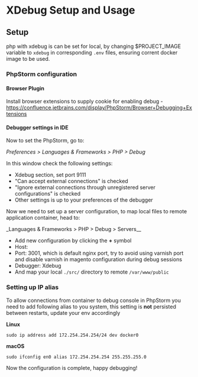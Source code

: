 # XDebug Setup and Usage

## Setup

php with xdebug is can be set for local, by changing $PROJECT_IMAGE variable to `xdebug` in corresponding `.env` files, ensuring corrent docker image to be used.

### PhpStorm configuration

#### Browser Plugin

Install browser extensions to supply cookie for enabling debug - <https://confluence.jetbrains.com/display/PhpStorm/Browser+Debugging+Extensions>

#### Debugger settings in IDE

Now to set the PhpStorm, go to:

_Preferences > Languages & Frameworks > PHP > Debug_

In this window check the following settings:

-   Xdebug section, set port 9111
-   "Can accept external connections" is checked
-   "Ignore external connections through unregistered server configurations" is checked
-   Other settings is up to your preferences of the debugger

Now we need to set up a server configuration, to map local files to remote application container, head to:

\_Languages & Frameworks > PHP > Debug > Servers\_\_

-   Add new configuration by clicking the **+** symbol
-   Host: <localhost>
-   Port: 3001, which is default nginx port, try to avoid using varnish port and disable varnish in magento configuration during debug sessions
-   Debugger: Xdebug
-   And map your local `./src/` directory to remote `/var/www/public`

### Setting up IP alias

To allow connections from container to debug console in PhpStorm you need to add following alias to you system, this setting is **not** persisted between restarts, update your env accordingly

**Linux**

`sudo ip address add 172.254.254.254/24 dev docker0`

**macOS**

`sudo ifconfig en0 alias 172.254.254.254 255.255.255.0`

Now the configuration is complete, happy debugging!
